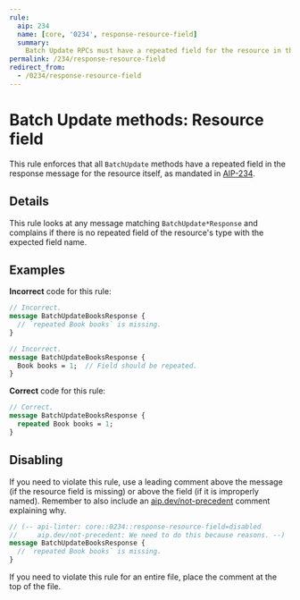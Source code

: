 ```yaml
---
rule:
  aip: 234
  name: [core, '0234', response-resource-field]
  summary:
    Batch Update RPCs must have a repeated field for the resource in the response.
permalink: /234/response-resource-field
redirect_from:
  - /0234/response-resource-field
---
```


# Batch Update methods: Resource field

This rule enforces that all `BatchUpdate` methods have a repeated field in the
response message for the resource itself, as mandated in [AIP-234][].

## Details

This rule looks at any message matching `BatchUpdate*Response` and complains if
there is no repeated field of the resource's type with the expected field name.

## Examples

**Incorrect** code for this rule:

```proto
// Incorrect.
message BatchUpdateBooksResponse {
  // `repeated Book books` is missing.
}
```

```proto
// Incorrect.
message BatchUpdateBooksResponse {
  Book books = 1;  // Field should be repeated.
}
```

**Correct** code for this rule:

```proto
// Correct.
message BatchUpdateBooksResponse {
  repeated Book books = 1;
}
```

## Disabling

If you need to violate this rule, use a leading comment above the message (if
the resource field is missing) or above the field (if it is improperly named).
Remember to also include an [aip.dev/not-precedent][] comment explaining why.

```proto
// (-- api-linter: core::0234::response-resource-field=disabled
//     aip.dev/not-precedent: We need to do this because reasons. --)
message BatchUpdateBooksResponse {
  // `repeated Book books` is missing.
}
```

If you need to violate this rule for an entire file, place the comment at the
top of the file.

[aip-234]: https://aip.dev/234
[aip.dev/not-precedent]: https://aip.dev/not-precedent
